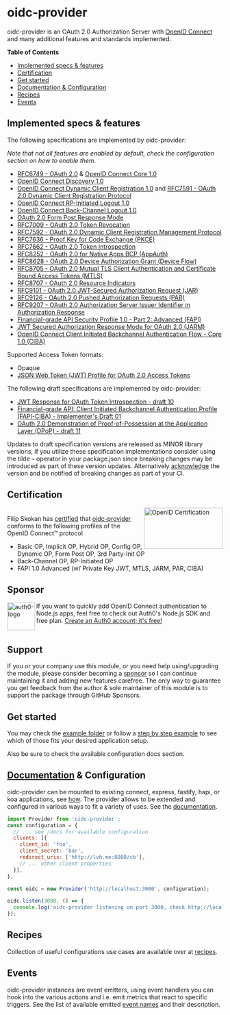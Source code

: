 # oidc-provider

oidc-provider is an OAuth 2.0 Authorization Server with [OpenID Connect][openid-connect] and many
additional features and standards implemented.

**Table of Contents**

- [Implemented specs & features](#implemented-specs--features)
- [Certification](#certification)
- [Get started](#get-started)
- [Documentation & Configuration](#documentation--configuration)
- [Recipes](#recipes)
- [Events](#events)

## Implemented specs & features

The following specifications are implemented by oidc-provider:

_Note that not all features are enabled by default, check the configuration section on how to enable them._

- [RFC6749 - OAuth 2.0][oauth2] & [OpenID Connect Core 1.0][core]
- [OpenID Connect Discovery 1.0][discovery]
- [OpenID Connect Dynamic Client Registration 1.0][registration] and [RFC7591 - OAuth 2.0 Dynamic Client Registration Protocol][oauth2-registration]
- [OpenID Connect RP-Initiated Logout 1.0][rpinitiated-logout]
- [OpenID Connect Back-Channel Logout 1.0][backchannel-logout]
- [OAuth 2.0 Form Post Response Mode][form-post]
- [RFC7009 - OAuth 2.0 Token Revocation][revocation]
- [RFC7592 - OAuth 2.0 Dynamic Client Registration Management Protocol][registration-management]
- [RFC7636 - Proof Key for Code Exchange (PKCE)][pkce]
- [RFC7662 - OAuth 2.0 Token Introspection][introspection]
- [RFC8252 - OAuth 2.0 for Native Apps BCP (AppAuth)][oauth-native-apps]
- [RFC8628 - OAuth 2.0 Device Authorization Grant (Device Flow)][device-flow]
- [RFC8705 - OAuth 2.0 Mutual TLS Client Authentication and Certificate Bound Access Tokens (MTLS)][mtls]
- [RFC8707 - OAuth 2.0 Resource Indicators][resource-indicators]
- [RFC9101 - OAuth 2.0 JWT-Secured Authorization Request (JAR)][jar]
- [RFC9126 - OAuth 2.0 Pushed Authorization Requests (PAR)][par]
- [RFC9207 - OAuth 2.0 Authorization Server Issuer Identifier in Authorization Response][iss-auth-resp]
- [Financial-grade API Security Profile 1.0 - Part 2: Advanced (FAPI)][fapi]
- [JWT Secured Authorization Response Mode for OAuth 2.0 (JARM)][jarm]
- [OpenID Connect Client Initiated Backchannel Authentication Flow - Core 1.0 (CIBA)][ciba]

Supported Access Token formats:

- Opaque
- [JSON Web Token (JWT) Profile for OAuth 2.0 Access Tokens][jwt-at]

The following draft specifications are implemented by oidc-provider:

- [JWT Response for OAuth Token Introspection - draft 10][jwt-introspection]
- [Financial-grade API: Client Initiated Backchannel Authentication Profile (FAPI-CIBA) - Implementer's Draft 01][fapi-ciba]
- [OAuth 2.0 Demonstration of Proof-of-Possession at the Application Layer (DPoP) - draft 11][dpop]

Updates to draft specification versions are released as MINOR library versions,
if you utilize these specification implementations consider using the tilde `~` operator in your
package.json since breaking changes may be introduced as part of these version updates. Alternatively
[acknowledge](/docs/README.md#features) the version and be notified of breaking changes as part of
your CI.

## Certification
[<img width="184" height="96" align="right" src="https://cdn.jsdelivr.net/gh/panva/node-oidc-provider@acd3ebf2f5ebbb5605463cb681a1fb2ab9742ace/OpenID_Certified.png" alt="OpenID Certification">][openid-certified-link]  
Filip Skokan has [certified][openid-certified-link] that [oidc-provider][npm-url]
conforms to the following profiles of the OpenID Connect™ protocol

- Basic OP, Implicit OP, Hybrid OP, Config OP, Dynamic OP, Form Post OP, 3rd Party-Init OP
- Back-Channel OP, RP-Initiated OP
- FAPI 1.0 Advanced (w/ Private Key JWT, MTLS, JARM, PAR, CIBA)

## Sponsor

[<img height="65" align="left" src="https://cdn.auth0.com/blog/github-sponsorships/brand-evolution-logo-Auth0-horizontal-Indigo.png" alt="auth0-logo">][sponsor-auth0] If you want to quickly add OpenID Connect authentication to Node.js apps, feel free to check out Auth0's Node.js SDK and free plan. [Create an Auth0 account; it's free!][sponsor-auth0]<br><br>

## Support

If you or your company use this module, or you need help using/upgrading the module, please consider becoming a [sponsor][support-sponsor] so I can continue maintaining it and adding new features carefree. The only way to guarantee you get feedback from the author & sole maintainer of this module is to support the package through GitHub Sponsors.

## Get started
You may check the [example folder](/example) or follow a [step by step example][example-repo] to see
which of those fits your desired application setup.

Also be sure to check the available configuration docs section.

## [Documentation](/docs/README.md) & Configuration

oidc-provider can be mounted to existing connect, express, fastify, hapi, or koa applications, see
[how](/docs/README.md#mounting-oidc-provider). The provider allows to be extended and configured in
various ways to fit a variety of uses. See the [documentation](/docs/README.md).

```js
import Provider from 'oidc-provider';
const configuration = {
  // ... see /docs for available configuration
  clients: [{
    client_id: 'foo',
    client_secret: 'bar',
    redirect_uris: ['http://lvh.me:8080/cb'],
    // ... other client properties
  }],
};

const oidc = new Provider('http://localhost:3000', configuration);

oidc.listen(3000, () => {
  console.log('oidc-provider listening on port 3000, check http://localhost:3000/.well-known/openid-configuration');
});
```


## Recipes
Collection of useful configurations use cases are available over at [recipes](/recipes).


## Events
oidc-provider instances are event emitters, using event handlers you can hook into the various
actions and i.e. emit metrics that react to specific triggers. See the list of available emitted [event names](/docs/events.md) and their description.


[npm-url]: https://www.npmjs.com/package/oidc-provider
[openid-certified-link]: https://openid.net/certification/
[openid-connect]: https://openid.net/connect/
[core]: https://openid.net/specs/openid-connect-core-1_0.html
[discovery]: https://openid.net/specs/openid-connect-discovery-1_0.html
[oauth2-registration]: https://www.rfc-editor.org/rfc/rfc7591.html
[registration]: https://openid.net/specs/openid-connect-registration-1_0.html
[form-post]: https://openid.net/specs/oauth-v2-form-post-response-mode-1_0.html
[oauth2]: https://www.rfc-editor.org/rfc/rfc6749.html
[oauth2-bearer]: https://www.rfc-editor.org/rfc/rfc6750.html
[revocation]: https://www.rfc-editor.org/rfc/rfc7009.html
[introspection]: https://www.rfc-editor.org/rfc/rfc7662.html
[pkce]: https://www.rfc-editor.org/rfc/rfc7636.html
[example-repo]: https://github.com/panva/node-oidc-provider-example
[backchannel-logout]: https://openid.net/specs/openid-connect-backchannel-1_0-final.html
[registration-management]: https://www.rfc-editor.org/rfc/rfc7592.html
[oauth-native-apps]: https://www.rfc-editor.org/rfc/rfc8252.html
[jar]: https://www.rfc-editor.org/rfc/rfc9101.html
[device-flow]: https://www.rfc-editor.org/rfc/rfc8628.html
[jwt-introspection]: https://tools.ietf.org/html/draft-ietf-oauth-jwt-introspection-response-10
[sponsor-auth0]: https://a0.to/try-auth0
[mtls]: https://www.rfc-editor.org/rfc/rfc8705.html
[dpop]: https://tools.ietf.org/html/draft-ietf-oauth-dpop-11
[resource-indicators]: https://www.rfc-editor.org/rfc/rfc8707.html
[jarm]: https://openid.net/specs/oauth-v2-jarm.html
[jwt-at]: https://www.rfc-editor.org/rfc/rfc9068.html
[support-sponsor]: https://github.com/sponsors/panva
[par]: https://www.rfc-editor.org/rfc/rfc9126.html
[rpinitiated-logout]: https://openid.net/specs/openid-connect-rpinitiated-1_0-final.html
[iss-auth-resp]: https://www.rfc-editor.org/rfc/rfc9207.html
[fapi]: https://openid.net/specs/openid-financial-api-part-2-1_0.html
[ciba]: https://openid.net/specs/openid-client-initiated-backchannel-authentication-core-1_0-final.html
[fapi-ciba]: https://openid.net/specs/openid-financial-api-ciba-ID1.html
